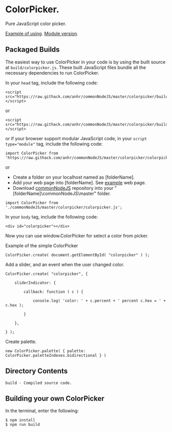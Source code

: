 # ColorPicker.

Pure JavaScript color picker.

[Example of using](https://raw.githack.com/anhr/commonNodeJS/master/colorpicker/Example/index.html).
[Module version](https://raw.githack.com/anhr/commonNodeJS/master/colorpicker/Example/modular.html).

## Packaged Builds
The easiest way to use ColorPicker in your code is by using the built source at `build/colorpicker.js`.
These built JavaScript files bundle all the necessary dependencies to run ColorPicker.

In your `head` tag, include the following code:
```
<script src="https://raw.githack.com/anhr/commonNodeJS/master/colorpicker/build/colorpicker.js"></script>
```
or
```
<script src="https://raw.githack.com/anhr/commonNodeJS/master/colorpicker/build/colorpicker.min.js"></script>
```
or if your browser support modular JavaScript code, in your `script type="module"` tag, include the following code:
```
import ColorPicker from 'https://raw.githack.com/anhr/commonNodeJS/master/colorpicker/colorpicker.js';
```
or

* Create a folder on your localhost named as [folderName].
* Add your web page into [folderName]. See [example](https://raw.githack.com/anhr/commonNodeJS/master/colorpicker/Example/modular.html) web page.
* Download [commonNodeJS](https://github.com/anhr/commonNodeJS) repository into your "[folderName]\commonNodeJS\master" folder.
```
import ColorPicker from './commonNodeJS/master/colorpicker/colorpicker.js';
```

In your `body` tag, include the following code:
```
<div id="colorpicker"></div>
```

Now you can use window.ColorPicker for select a color from picker.

Example of the simple ColorPicker
```
ColorPicker.create( document.getElementById( "colorpicker" ) );
```
Add a slider, and an event when the user changed color.
```
ColorPicker.create( "colorpicker", {

	sliderIndicator: {

		callback: function ( c ) {

			console.log( 'color: ' + c.percent + ' percent c.hex = ' + c.hex );

		}

	},

} );
```
Create palette.
```
new ColorPicker.palette( { palette: ColorPicker.paletteIndexes.bidirectional } )
```
## Directory Contents

```
build - Compiled source code.
```

## Building your own ColorPicker

In the terminal, enter the following:

```
$ npm install
$ npm run build
```
